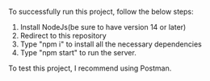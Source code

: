 To successfully run this project, follow the below steps:

1. Install NodeJs(be sure to have version 14 or later)
2. Redirect to this repository
3. Type "npm i" to install all the necessary dependencies
4. Type "npm start" to run the server.

To test this project, I recommend using Postman.
